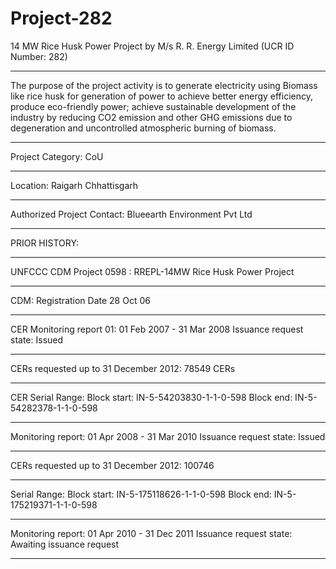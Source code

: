 # Project-282
14 MW Rice Husk Power Project by M/s R. R. Energy Limited (UCR ID Number: 282)
________________
The purpose of the project activity is to generate electricity using Biomass like rice husk for generation of power to achieve better energy efficiency, produce eco-friendly power; achieve sustainable development of the industry by reducing CO2 emission and other GHG emissions due to degeneration and uncontrolled atmospheric burning of biomass.
_________________
Project Category: CoU
_____________
Location: Raigarh Chhattisgarh
______________
Authorized Project Contact: Blueearth Environment Pvt Ltd
___________________
PRIOR HISTORY:
________________
UNFCCC CDM Project 0598 : RREPL-14MW Rice Husk Power Project
______________
CDM: Registration Date	28 Oct 06 
_____________
CER Monitoring report 01: 01 Feb 2007 - 31 Mar 2008 
Issuance request state: Issued
________________
CERs requested up to 31 December 2012: 78549 CERs
_________________
CER Serial Range: Block start: IN-5-54203830-1-1-0-598      Block end: IN-5-54282378-1-1-0-598
______________
Monitoring report: 01 Apr 2008 - 31 Mar 2010 
Issuance request state: Issued
__________________
CERs requested up to 31 December 2012: 100746
______________
Serial Range: Block start: IN-5-175118626-1-1-0-598      Block end: IN-5-175219371-1-1-0-598
______________________
Monitoring report: 01 Apr 2010 - 31 Dec 2011 
Issuance request state: Awaiting issuance request
_________________________

